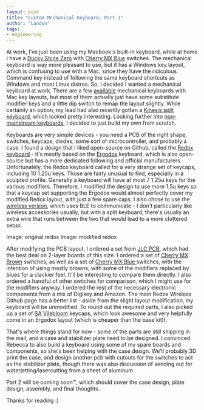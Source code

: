 ```yaml
---
layout: post
title: "Custom Mechanical Keyboard, Part 1"
author: "Landon"
tags:
- engineering
---
```


At work, I've just been using my Macbook's built-in keyboard, while at home I have a [Ducky Shine Zero]() with [Cherry MX Blue]() switches. The mechanical keyboard is way more pleasant to use, but it has a Windows key layout, which is confusing to use with a Mac, since they have the ridiculous Command key instead of following the same keyboard shortcuts as Windows and most Linux distros. So, I decided I wanted a mechanical keyboard at work. There are a few [available]() mechanical keyboards with Mac key layouts, but most of them actually just have some substitute modifier keys and a little dip switch to remap the layout slightly. While certainly an option, my lead had also recently gotten a [Kinesis split keyboard](), which looked pretty interesting. Looking further into [non-mainstream keyboards](), I decided to just build my own from scratch.

Keyboards are very simple devices - you need a PCB of the right shape, switches, keycaps, diodes, some sort of microcontroller, and probably a case. I found a design that I liked open-source on Github, called the [Redox keyboard](https://github.com/mattdibi/redox-keyboard/) - it's mostly based on the [Ergodox]() keyboard, which is also open-source but has a more dedicated following and official manufacturers. Unfortunately, the Redox keyboard called for a very strange set of keycaps, including 10 1.25u keys. Those are fairly unusual to find, especially in a sculpted profile. Generally a keyboard will have at most 7 1.25u keys for the various modifiers. Therefore, I modified the design to use more 1.5u keys so that a keycap set supporting the Ergodox would almost perfectly cover my modified Redox layout, with just a few spare caps. I also chose to use the [wireless version](https://github.com/mattdibi/redox-keyboard/tree/master/redox-w), which uses BLE to communicate - I don't particularly like wireless accessories usually, but with a split keyboard, there's usually an extra wire that runs between the two that would lead to a more cluttered setup.

Image: original redox
Image: modified redox

After modifying the PCB layout, I ordered a set from [JLC PCB](), which had the best deal on 2-layer boards of this size. I ordered a set of [Cherry MX Brown]() switches, as well as a set of [Cherry MX Blue ]() switches, with the intention of using mostly browns, with some of the modifiers replaced by blues for a clackier feel. It'll be interesting to compare them directly. I also ordered a handful of other switches for comparison, which I might use for the modifiers anyway. I ordered the rest of the necessary electronic components from a mix of Digikey and Amazon. The main Redox Wireless Github page has a better list - aside from the slight layout modification, my keyboard will be unmodified. To round out the required parts, I also picked up a set of [SA Vilebloom]() keycaps, which look awesome and very helpfully come in an Ergodox layout (which is cheaper than the base kit!).

That's where things stand for now - some of the parts are still shipping in the mail, and a case and stabilizer plate need to be designed. I convinced Rebecca to also build a keyboard using some of my spare boards and components, so she's been helping with the case design. We'll probably 3D print the case, and design another pcb with cutouts for the switches to act as the stabilizer plate, though there was also discussion of sending out for waterjetting/lasercutting from a sheet of aluminum.

Part 2 will be coming soon™, which should cover the case design, plate design, assembly, and final thoughts.

Thanks for reading :)